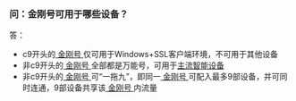 ### 问：金刚号可用于哪些设备？

答：

- c9开头的[ 金刚号 ](https://a2zitpro.github.io/web/金刚号)仅可用于Windows+SSL客户端环境，不可用于其他设备
- 非c9开头的[ 金刚号 ](https://a2zitpro.github.io/web/金刚号)全部都是万能号，可用于[主流智能设备](https://a2zitpro.github.io/web/万能金刚号)
- 非c9开头的[ 金刚号 ](https://a2zitpro.github.io/web/金刚号)可“一拖九”，即同一[ 金刚号 ](https://a2zitpro.github.io/web/金刚号)可配入最多9部设备，并可同时连通，9部设备共享该[ 金刚号 ](https://a2zitpro.github.io/web/金刚号)内流量
